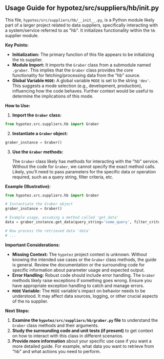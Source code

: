 ## Usage Guide for hypotez/src/suppliers/hb/__init__.py

This file, `hypotez/src/suppliers/hb/__init__.py`, is a Python module likely part of a larger project related to data suppliers, specifically interacting with a system/service referred to as "hb". It initializes functionality within the `hb` supplier module.

**Key Points:**

* **Initialization:** The primary function of this file appears to be initializing the `hb` supplier.
* **Module Import:** It imports the `Graber` class from a submodule named `.graber`. This implies that the `Graber` class provides the core functionality for fetching/processing data from the "hb" source.
* **Global Variable `MODE`:**  A global variable `MODE` is set to the string `'dev'`. This suggests a mode selection (e.g., development, production), influencing how the code behaves.  Further context would be useful to determine the implications of this mode.

**How to Use:**

1. **Import the `Graber` class:**

```python
from hypotez.src.suppliers.hb import Graber
```

2. **Instantiate a `Graber` object:**

```python
graber_instance = Graber()
```

3. **Use the `Graber` methods:**

   The `Graber` class likely has methods for interacting with the "hb" service.  Without the code for `Graber`, we cannot specify the exact method calls.  Likely, you'll need to pass parameters for the specific data or operation required, such as a query string, filter criteria, etc.


**Example (Illustrative):**

```python
from hypotez.src.suppliers.hb import Graber

# Instantiate the Graber object
graber_instance = Graber()

# Example usage, assuming a method called 'get_data'
data = graber_instance.get_data(query_string='some_query', filter_criteria={'key': 'value'})

# Now process the retrieved data 'data'
# ...
```

**Important Considerations:**

* **Missing Context:**  The `hypotez` project context is unknown. Without knowing the intended use cases or the `Graber` class methods, the guide is general. Review the documentation or the surrounding code for specific information about parameter usage and expected output.
* **Error Handling:** Robust code should include error handling.  The `Graber` methods likely raise exceptions if something goes wrong.  Ensure you have appropriate exception handling to catch and manage errors.
* **`MODE` Variable:** The `MODE` variable's impact on behavior needs to be understood. It may affect data sources, logging, or other crucial aspects of the `hb` supplier.

**Next Steps:**

1. **Examine the `hypotez/src/suppliers/hb/graber.py` file** to understand the `Graber` class methods and their arguments.
2. **Study the surrounding code and unit tests (if present)** to get context on how to interact with this class in different scenarios.
3. **Provide more information** about your specific use case if you want a more detailed guide. For example, what data you want to retrieve from "hb" and what actions you need to perform.